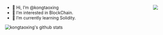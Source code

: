 <img align="right" src="https://githuub-readme-stats.vercel.app/api/top-langs?username=kongtaoxing&langs_count=6&show_icons=true&count_private=true&theme=github_dark"></img>

- 👋 Hi, I’m @kongtaoxing
- 👀 I’m interested in BlockChain.
- 🌱 I’m currently learning Solidity.

<!---
kongtaoxing/kongtaoxing is a ✨ special ✨ repository because its `README.md` (this file) appears on your GitHub profile.
You can click the Preview link to take a look at your changes.
--->
![kongtaoxing's github stats](https://githuub-readme-stats.vercel.app/api?username=kongtaoxing&show_icons=true&count_private=true&theme=github_dark)


